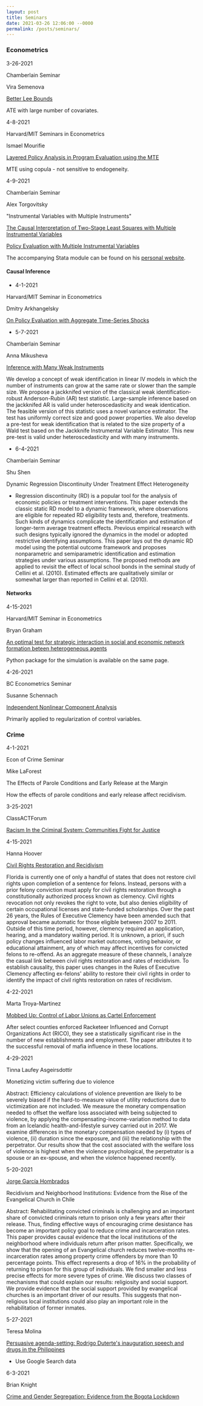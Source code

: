 ```yaml
---
layout: post
title: Seminars
date: 2021-03-26 12:06:00 --0000
permalink: /posts/seminars/
---
```


### Econometrics

3-26-2021

Chamberlain Seminar

Vira Semenova

[Better Lee Bounds](https://sites.google.com/view/semenovavira/research?authuser=0)

ATE with large number of covariates.


4-8-2021

Harvard/MIT Seminars in Econometrics

Ismael Mourifie

[Layered Policy Analysis in Program Evaluation using the MTE](https://sites.google.com/site/ismaelymourifie/DMTE_MOURIFIE_WAN.pdf?attredirects=0&d=1)

MTE using copula - not sensitive to endogeneity.


4-9-2021

Chamberlain Seminar

Alex Torgovitsky

"Instrumental Variables with Multiple Instruments"

[The Causal Interpretation of Two-Stage Least Squares with Multiple Instrumental Variables](https://a-torgovitsky.github.io/monotonicity.pdf)

[Policy Evaluation with Multiple Instrumental Variables](https://a-torgovitsky.github.io/multipleivmte.pdf)

The accompanying Stata module can be found on his [personal website](https://a-torgovitsky.github.io/).

#### Causal Inference

- 4-1-2021

Harvard/MIT Seminar in Econometrics

Dmitry Arkhangelsky

[On Policy Evaluation with Aggregate Time-Series Shocks](https://sites.google.com/view/dmitry-arkhangelsky/research?authuser=0)

- 5-7-2021

Chamberlain Seminar

Anna Mikusheva

[Inference with Many Weak Instruments](https://drive.google.com/file/d/1-yas_cspytrr9r1iDR-yPyOVnNefpBqN/view?usp=sharing)

We develop a concept of weak identification in linear IV models in which the number of instruments can grow at the same rate or slower than the sample size. We propose a jackknifed version of the classical weak identification-robust Anderson-Rubin (AR) test statistic. Large-sample inference based on the jackknifed AR is valid under heteroscedasticity and weak identication. The feasible version of this statistic uses a novel variance estimator. The test has uniformly correct size and good power properties. We also develop a pre-test for weak identification that is related to the size property of a Wald test based on the Jackknife Instrumental Variable Estimator. This new pre-test is valid under heteroscedasticity and with many instruments.

- 6-4-2021

Chamberlain Seminar

Shu Shen

Dynamic Regression Discontinuity Under Treatment Effect Heterogeneity
- Regression discontinuity (RD) is a popular tool for the analysis of economic policies or treatment interventions. This paper extends the classic static RD model to a dynamic framework, where observations are eligible for repeated RD eligibility tests and, therefore, treatments. Such kinds of dynamics complicate the identification and estimation of longer-term average treatment effects. Previous empirical research with such designs typically ignored the dynamics in the model or adopted restrictive identifying assumptions. This paper lays out the dynamic RD model using the potential outcome framework and proposes nonparametric and semiparametric identification and estimation strategies under various assumptions. The proposed methods are applied to revisit the effect of local school bonds in the seminal study of Cellini et al. (2010). Estimated effects are qualitatively similar or somewhat larger than reported in Cellini et al. (2010).

#### Networks
4-15-2021

Harvard/MIT Seminar in Econometrics

Bryan Graham

[An optimal test for strategic interaction in social and economic network formation beteen heterogeneous agents](http://bryangraham.github.io/econometrics/research/)

Python package for the simulation is available on the same page.

4-26-2021

BC Econometrics Seminar

Susanne Schennach

[Independent Nonlinear Component Analysis](https://sites.google.com/a/brown.edu/smschenn/home/Papers)

Primarily applied to regularization of control variables.

### Crime

4-1-2021

Econ of Crime Seminar

Mike LaForest

The Effects of Parole Conditions and Early Release at the Margin

How the effects of parole conditions and early release affect recidivism. 

3-25-2021

ClassACTForum

[Racism In the Criminal System: Communities Fight for Justice](https://www.classacthr73.org/Racism-in-the-Criminal-System-Communities-Fight-for-Justice)

4-15-2021

Hanna Hoover

[Civil Rights Restoration and Recidivism](https://sites.google.com/view/hannahoover/research?authuser=0)

Florida is currently one of only a handful of states that does not restore civil rights upon completion of a sentence for felons. Instead, persons with a prior felony conviction must apply for civil rights restoration through a constitutionally authorized process known as clemency. Civil rights revocation not only revokes the right to vote, but also denies eligibility of certain occupational licenses and state-funded scholarships. Over the past 26 years, the Rules of Executive Clemency have been amended such that approval became automatic for those eligible between 2007 to 2011. Outside of this time period, however, clemency required an application, hearing, and a mandatory waiting period. It is unknown, a priori, if such policy changes influenced labor market outcomes, voting behavior, or educational attainment, any of which may affect incentives for convicted felons to re-offend. As an aggregate measure of these channels, I analyze the casual link between civil rights restoration and rates of recidivism. To establish causality, this paper uses changes in the Rules of Executive Clemency affecting ex-felons' ability to restore their civil rights in order to identify the impact of civil rights restoration on rates of recidivism.

4-22-2021

Marta Troya-Martinez

[Mobbed Up: Control of Labor Unions as Cartel Enforcement](https://sites.google.com/site/mtroyamartinez/research)

After select counties enforced Racketeer Influenced and Corrupt Organizations Act (RICO), they see a statistically significant rise in the number of new establishments and employment. The paper attributes it to the successful removal of mafia influence in these locations.

4-29-2021

Tinna Laufey Asgeirsdottir

Monetizing victim suffering due to violence

Abstract: Efficiency calculations of violence prevention are likely to be severely biased if the hard-to-measure value of utility reductions due to victimization are not included. We measure the monetary compensation needed to offset the welfare loss associated with being subjected to violence, by applying the compensating-income-variation method to data from an Icelandic health-and-lifestyle survey carried out in 2017. We examine differences in the monetary compensation needed by (i) types of violence, (ii) duration since the exposure, and (iii) the relationship with the perpetrator. Our results show that the cost associated with the welfare loss of violence is highest when the violence psychological, the perpetrator is a spouse or an ex-spouse, and when the violence happened recently.

5-20-2021

[Jorge García Hombrados](https://sites.google.com/view/jgarciahombrados/home?authuser=0)

Recidivism and Neighborhood Institutions: Evidence from the Rise of the Evangelical Church in Chile

Abstract: Rehabilitating convicted criminals is challenging and an important share of convicted criminals return to prison only a few years after their release. Thus, finding effective ways of encouraging crime desistance has become an important policy goal to reduce crime and incarceration rates. This paper provides causal evidence that the local institutions of the neighborhood where individuals return after prison matter. Specifically, we show that the opening of an Evangelical church reduces twelve-months re-incarceration rates among property crime offenders by more than 10 percentage points. This effect represents a drop of 16% in the probability of returning to prison for this group of individuals. We find smaller and less precise effects for more severe types of crime. We discuss two classes of mechanisms that could explain our results: religiosity and social support. We provide evidence that the social support provided by evangelical churches is an important driver of our results. This suggests that non-religious local institutions could also play an important role in the rehabilitation of former inmates.

5-27-2021

Teresa Molina

[Persuasive agenda-setting: Rodrigo Duterte's inauguration speech and drugs in the Philippines](https://www.google.com/url?q=https%3A%2F%2Fwww.dropbox.com%2Fs%2Fwxvoex9m7mv7sxj%2Fphilspeech.pdf%3Fdl%3D0&sa=D&sntz=1&usg=AFQjCNGwMJV9mHjIVlvmGOr1fHHByrDVxg)
- Use Google Search data

6-3-2021

Brian Knight

[Crime and Gender Segregation: Evidence from the Bogota Lockdown](https://sites.brown.edu/brianknight/files/2021/05/w28686.pdf)